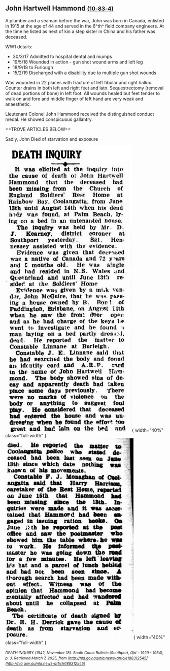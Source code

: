## John Hartwell Hammond <small>[(10‑83‑4)](https://brisbane.discovereverafter.com/profile/31865694 "Go to Memorial Information" )</small>

A plumber and a seaman before the war, John was born in Canada, enlisted in 1915 at the age of 44 and served in the 6^th^ field company engineers. At the time he listed as next of kin a step sister in China and his father was deceased. 

WW1 details:

- 30/3/17 Admitted to hospital dental and mumps
- 19/5/18 Wounded in action - gun shot wound arms and left leg
- 18/9/18 to Furlough
- 15/2/19 Discharged with a disability due to multiple gun shot wounds

Was wounded in 22 places with fracture of left fibular and right hallux. Counter drains in both left and right feet and latn. Sequestrectomy (removal of dead portions of bone) in left foot. All wounds healed but feet tender to walk on and fore and middle finger of left hand are very weak and anaesthetic.

Lieutenant Colonel John Hammond received the distinguished conduct medal. He showed conspicuous gallantry.

==TROVE ARTICLES BELOW==

Sadly, John Died of starvation and exposure

![DEATH INQUIRY](../assets/death-inquiry-1942.jpg){ width="40%" class="full-width" } ![DEATH INQUIRY continued](../assets/death-inquiry-1942-2.jpg){ width="40%" class="full-width" } 

*<small>DEATH INQUIRY (1942, November 18). South Coast Bulletin (Southport, Qld. : 1929 - 1954), p. 3. Retrieved March 7, 2025, from [http://nla.gov.au/nla.news-article188312545](http://nla.gov.au/nla.news-article188312545)</small>*
